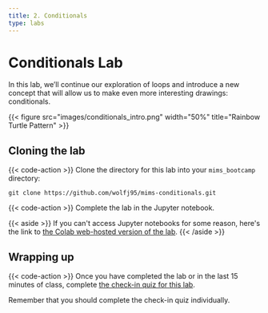 ```yaml
---
title: 2. Conditionals
type: labs
---
```


# Conditionals Lab
In this lab, we’ll continue our exploration of loops and introduce a new concept that
will allow us to make even more interesting drawings: conditionals.

{{< figure src="images/conditionals_intro.png" width="50%" title="Rainbow Turtle Pattern" >}}

## Cloning the lab

{{< code-action >}} Clone the directory for this lab into your `mims_bootcamp`
directory:

```shell
git clone https://github.com/wolfj95/mims-conditionals.git
```

{{< code-action >}} Complete the lab in the Jupyter notebook.

{{< aside >}}
If you can't access Jupyter notebooks for some reason, here's the link to
[the Colab web-hosted version of the lab](https://colab.research.google.com/drive/1jGx-ZoQOjFaoU9PxOKGQHpJEMZG81G8D?usp=sharing).
{{< /aside >}}

## Wrapping up
{{< code-action >}} Once you have completed the lab or in the last 15 minutes of class, complete
[the check-in quiz for this lab](https://forms.gle/LgENPN78sdF7FjYL7).

Remember that you should complete the check-in
quiz individually.
